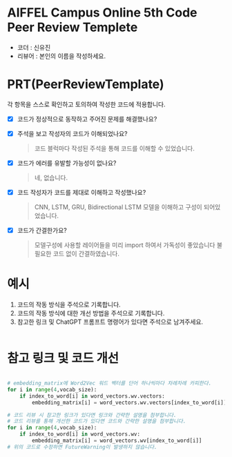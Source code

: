 # AIFFEL Campus Online 5th Code Peer Review Templete
- 코더 : 신유진
- 리뷰어 : 본인의 이름을 작성하세요.


# PRT(PeerReviewTemplate) 
각 항목을 스스로 확인하고 토의하여 작성한 코드에 적용합니다.

- [X] 코드가 정상적으로 동작하고 주어진 문제를 해결했나요?
  
- [X] 주석을 보고 작성자의 코드가 이해되었나요?
  > 코드 블럭마다 작성된 주석을 통해 코드를 이해할 수 있었습니다.
- [X] 코드가 에러를 유발할 가능성이 없나요?
  > 네, 없습니다.
- [X] 코드 작성자가 코드를 제대로 이해하고 작성했나요?
  > CNN, LSTM, GRU, Bidirectional LSTM 모델을 이해하고 구성이 되어있었습니다.
- [X] 코드가 간결한가요?
  > 모델구성에 사용할 레이어들을 미리 import 하여서 가독성이 좋았습니다
  > 불필요한 코드 없이 간결하였습니다.

# 예시
1. 코드의 작동 방식을 주석으로 기록합니다.
2. 코드의 작동 방식에 대한 개선 방법을 주석으로 기록합니다.
3. 참고한 링크 및 ChatGPT 프롬프트 명령어가 있다면 주석으로 남겨주세요.
```python

```

# 참고 링크 및 코드 개선
```python

# embedding_matrix에 Word2Vec 워드 벡터를 단어 하나씩마다 차례차례 카피한다.
for i in range(4,vocab_size):
    if index_to_word[i] in word_vectors.wv.vectors:
        embedding_matrix[i] = word_vectors.wv.vectors[index_to_word[i]]
```



```python
# 코드 리뷰 시 참고한 링크가 있다면 링크와 간략한 설명을 첨부합니다.
# 코드 리뷰를 통해 개선한 코드가 있다면 코드와 간략한 설명을 첨부합니다.
for i in range(4,vocab_size):
    if index_to_word[i] in word_vectors.wv:
        embedding_matrix[i] = word_vectors.wv[index_to_word[i]]
# 위의 코드로 수정하면 FutureWarning이 발생하지 않습니다.
```